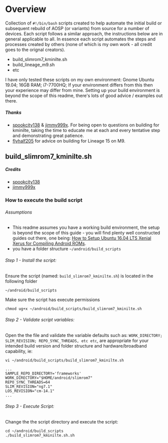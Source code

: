 # Overview
Collection of `#!/bin/bash` scripts created to help automate the initial build or subsequent rebuild of AOSP (or variants) from source for a number of devices. Each script follows a similar approach, the instructions below are in general applicable to all. In essence each script automates the steps and processes created by others (none of which is my own work - all credit goes to the orignal creators). 

* build_slimrom7_kminilte.sh
* build_lineage_m9.sh 
* etc

I have only tested these scripts on my own environment: Gnome Ubuntu 19.04; 16GB RAM; i7-7700HQ; If your environment differs from this then your experience may differ from mine. Setting up your build environment is beyond the scope of this readme, there's lots of good advice / examples out there.

##### Thanks
- [spookcity138](https://forum.xda-developers.com/member.php?u=7065337) & [jimmy999x](https://forum.xda-developers.com/member.php?u=7341542). For being open to questions on building for kminilte, taking the time to educate me at each and every tentative step and demonstrating great patience.
- [flyhalf205](https://forum.xda-developers.com/member.php?u=3082717) for advice on building for Lineage 15 on M9. 

## build_slimrom7_kminilte.sh

##### Credits
- [spookcity138](https://forum.xda-developers.com/member.php?u=7065337)
- [jimmy999x](https://forum.xda-developers.com/member.php?u=7341542)

### How to execute the build script

###### Assumptions
- This readme assumes you have a working build environment, the setup is beyond the scope of this guide - you will find plenty well constructed guides out there, one being: [How to Setup Ubuntu 16.04 LTS Xenial Xerus for Compiling Android ROMs](https://forum.xda-developers.com/chef-central/android/guide-how-to-setup-ubuntu-16-04-lts-t3363669).
- you have a folder structure `~/android/build_scripts`


###### Step 1 - Install the script: 
Ensure the script (named: `build_slimrom7_kminilte.sh`) is located in the following folder
```
~/android/build_scripts
```
Make sure the script has execute permissions
```
chmod ug+x ~/android/build_scripts/build_slimrom7_kminilte.sh
```


###### Step 2 - Validate script variables:
Open the the file and validate the variable defaults such as: `WORK_DIRECTORY; SLIM_REVISION; REPO_SYNC_THREADS, etc etc`, are appropriate for your intended build version and folder structure and hardware/broadband capability, ie: 
```
vi ~/android/build_scripts/build_slimrom7_kminilte.sh

...
SAMPLE_REPO_DIRECTORY='frameworks'
WORK_DIRECTORY="$HOME/android/slimrom7"
REPO_SYNC_THREADS=64
SLIM_REVISION="ng7.1"
LOS_REVISION="cm-14.1"
...
```

###### Step 3 - Execute Script:
Change the the script directory and execute the script:  
```
cd ~/android/build_scripts
./build_slimrom7_kminilte.sh.sh
```
